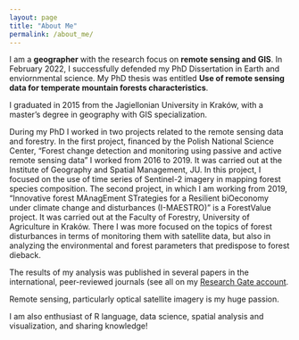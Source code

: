 ```yaml
---
layout: page
title: "About Me"
permalink: /about_me/
---
```



I am a **geographer** with the research focus on **remote sensing and GIS**. In February 2022, I successfully defended my PhD Dissertation in Earth and enviornmental science. My PhD thesis was entitled  **Use of remote sensing data for temperate mountain forests characteristics**.

I graduated in 2015 from the Jagiellonian University in Kraków, with a master’s degree in geography with GIS specialization. 

During my PhD I worked in two projects related to the remote sensing data and forestry. In the first project, financed by the Polish National Science Center, “Forest change detection and monitoring using passive and active remote sensing data” I worked from 2016 to 2019. It was carried out at the Institute of Geography and Spatial Management, JU. In this project, I focused on the use of time series of Sentinel-2 imagery in mapping forest species composition. The second project, in which I am working from 2019, “Innovative forest MAnagEment STrategies for a Resilient biOeconomy under climate change and disturbances (I-MAESTRO)”  is a ForestValue project. It was carried out at the Faculty of Forestry, University of Agriculture in Kraków. There I was more focused on the topics of forest disturbances in terms of monitoring them with satellite data, but also in analyzing the environmental and forest parameters that predispose to forest dieback. 

The results of my analysis was published in several papers in the international, peer-reviewed journals (see all on my [Research Gate account](https://www.researchgate.net/profile/Ewa-Grabska).

Remote sensing, particularly optical satellite imagery is my huge passion. 

I am also enthusiast of R language, data science, spatial analysis and visualization, and sharing knowledge! 
